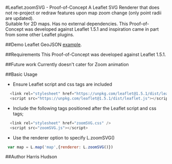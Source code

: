 #Leaflet.zoomSVG - Proof-of-Concept
A Leaflet SVG Renderer that does not re-project or redraw features upon map zoom change (only point radii are updated).  
Suitable for 2D maps. Has no external dependencies.  This Proof-of-Concept was developed against Leaflet 1.5.1 and 
inspiration came in part from some other Leaflet plugins.

##Demo
Leaflet GeoJSON [example](http://harrishudson.com/Leaflet-zoomSVG/).

##Requirements
This Proof-of-Concept was developed against Leaflet 1.5.1.

##Future work
Currently doesn't cater for Zoom animation

##Basic Usage
- Ensure Leaflet script and css tags are included
````js
  <link rel="stylesheet" href="https://unpkg.com/leaflet@1.5.1/dist/leaflet.css" />
  <script src="https://unpkg.com/leaflet@1.5.1/dist/leaflet.js"></script>
````
- Include the following tags positioned after the Leaflet script and css tags;
````js
  <link rel="stylesheet" href="zoomSVG.css" />
  <script src="zoomSVG.js"></script>
````
- Use the renderer option to specify L.zoomSVG()
````js
 var map = L.map('map',{renderer: L.zoomSVG()})
````

##Author 
Harris Hudson
